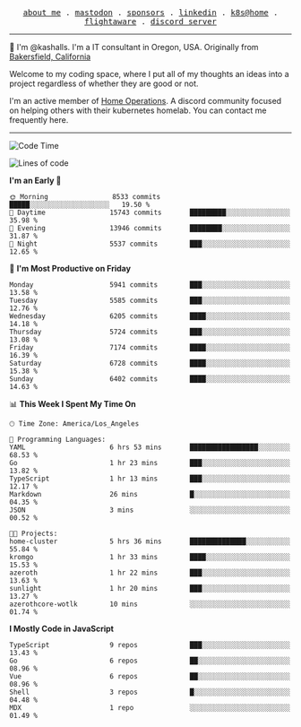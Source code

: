 <p align="center">
  <samp>
    <a href="https://jordanjones.org/">about me</a> .
    <a rel="me" href="https://mastodon.social/@kashall">mastodon</a> .
    <a href="https://github.com/sponsors/kashalls">sponsors</a> .
    <a href="https://linkedin.com/in/jordpjones">linkedin</a> .
    <a href="https://github.com/kashalls/home-cluster">k8s@home</a> .
    <a href="https://flightaware.com/adsb/stats/user/kashalls">flightaware</a> .
    <a href="https://discord.gg/V2WrCfqba9">discord server</a>
  </samp>
</p>

----------------------------------------------------------------

:wave: I'm @kashalls. I'm a IT consultant in Oregon, USA. Originally from [Bakersfield, California](https://maps.app.goo.gl/QQMtywTWghpXB6Tu6)

Welcome to my coding space, where I put all of my thoughts an ideas into a project regardless of whether they are good or not.

I'm an active member of [Home Operations](https://discord.gg/home-operations). A discord community focused on helping others with their kubernetes homelab. You can contact me frequently here.

----------------------------------------------------------------
<!--START_SECTION:waka-->
![Code Time](http://img.shields.io/badge/Code%20Time-2%2C168%20hrs%2039%20mins-blue)

![Lines of code](https://img.shields.io/badge/From%20Hello%20World%20I%27ve%20Written-9.1%20million%20lines%20of%20code-blue)

**I'm an Early 🐤** 

```text
🌞 Morning                8533 commits        █████░░░░░░░░░░░░░░░░░░░░   19.50 % 
🌆 Daytime                15743 commits       █████████░░░░░░░░░░░░░░░░   35.98 % 
🌃 Evening                13946 commits       ████████░░░░░░░░░░░░░░░░░   31.87 % 
🌙 Night                  5537 commits        ███░░░░░░░░░░░░░░░░░░░░░░   12.65 % 
```
📅 **I'm Most Productive on Friday** 

```text
Monday                   5941 commits        ███░░░░░░░░░░░░░░░░░░░░░░   13.58 % 
Tuesday                  5585 commits        ███░░░░░░░░░░░░░░░░░░░░░░   12.76 % 
Wednesday                6205 commits        ████░░░░░░░░░░░░░░░░░░░░░   14.18 % 
Thursday                 5724 commits        ███░░░░░░░░░░░░░░░░░░░░░░   13.08 % 
Friday                   7174 commits        ████░░░░░░░░░░░░░░░░░░░░░   16.39 % 
Saturday                 6728 commits        ████░░░░░░░░░░░░░░░░░░░░░   15.38 % 
Sunday                   6402 commits        ████░░░░░░░░░░░░░░░░░░░░░   14.63 % 
```


📊 **This Week I Spent My Time On** 

```text
🕑︎ Time Zone: America/Los_Angeles

💬 Programming Languages: 
YAML                     6 hrs 53 mins       █████████████████░░░░░░░░   68.53 % 
Go                       1 hr 23 mins        ███░░░░░░░░░░░░░░░░░░░░░░   13.82 % 
TypeScript               1 hr 13 mins        ███░░░░░░░░░░░░░░░░░░░░░░   12.17 % 
Markdown                 26 mins             █░░░░░░░░░░░░░░░░░░░░░░░░   04.35 % 
JSON                     3 mins              ░░░░░░░░░░░░░░░░░░░░░░░░░   00.52 % 

🐱‍💻 Projects: 
home-cluster             5 hrs 36 mins       ██████████████░░░░░░░░░░░   55.84 % 
kromgo                   1 hr 33 mins        ████░░░░░░░░░░░░░░░░░░░░░   15.53 % 
azeroth                  1 hr 22 mins        ███░░░░░░░░░░░░░░░░░░░░░░   13.63 % 
sunlight                 1 hr 20 mins        ███░░░░░░░░░░░░░░░░░░░░░░   13.27 % 
azerothcore-wotlk        10 mins             ░░░░░░░░░░░░░░░░░░░░░░░░░   01.74 % 
```

**I Mostly Code in JavaScript** 

```text
TypeScript               9 repos             ███░░░░░░░░░░░░░░░░░░░░░░   13.43 % 
Go                       6 repos             ██░░░░░░░░░░░░░░░░░░░░░░░   08.96 % 
Vue                      6 repos             ██░░░░░░░░░░░░░░░░░░░░░░░   08.96 % 
Shell                    3 repos             █░░░░░░░░░░░░░░░░░░░░░░░░   04.48 % 
MDX                      1 repo              ░░░░░░░░░░░░░░░░░░░░░░░░░   01.49 % 
```




<!--END_SECTION:waka-->